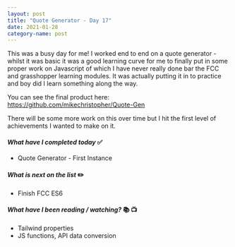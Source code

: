 ```yaml
---
layout: post
title: "Quote Generator - Day 17"
date: 2021-01-28
category-name: post
---
```


This was a busy day for me! I worked end to end on a quote generator - whilst it was basic it was a good learning curve for me to finally put in some proper work on Javascript of which I have never really done bar the FCC and grasshopper learning modules.  It was actually putting it in to practice and boy did I learn something along the way.

You can see the final product here: <https://github.com/mikechristopher/Quote-Gen>

There will be some more work on this over time but I hit the first level of achievements I wanted to make on it.

#### ***What have I completed today*** :white_check_mark:

- Quote Generator - First Instance

#### ***What is next on the list*** :pencil2:

- Finish FCC ES6

#### ***What have I been reading / watching?*** :books: :tv:

- Tailwind properties
- JS functions, API data conversion
